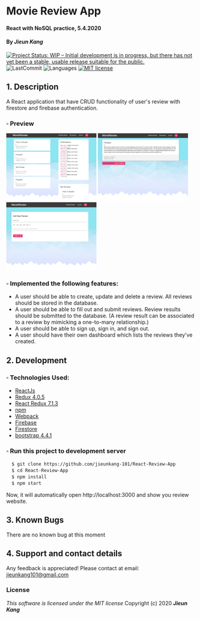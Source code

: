 # Movie Review App

#### React with NoSQL practice, 5.4.2020

#### By **_Jieun Kang_**
[![Project Status: WIP – Initial development is in progress, but there has not yet been a stable, usable release suitable for the public.](https://www.repostatus.org/badges/latest/wip.svg)](https://www.repostatus.org/#wip)
![LastCommit](https://img.shields.io/github/last-commit/jieunkang-101/React-Review-App)
![Languages](https://img.shields.io/github/languages/top/jieunkang-101/React-Review-App)
[![MIT license](https://img.shields.io/badge/License-MIT-orange.svg)](https://lbesson.mit-license.org/)


## 1. Description
A React application that have CRUD functionality of user's review with firestore and firebase authentication.

### ▫︎ Preview
<tabel>
  <tr>
    <td><img src="./public/img/screen-shot-1.png" width="240px" height="180px" /></td>
    <td><img src="./public/img/screen-shot-2.png" width="240px" height="180px" /></td>
    <td><img src="./public/img/screen-shot-3.png" width="240px" height="180px" /></td>
  </tr>


### ▫︎ Implemented the following features:
* A user should be able to create, update and delete a review. All reviews should be stored in the database.
* A user should be able to fill out and submit reviews. Review results should be submitted to the database. (A review result can be associated to a review by mimicking a one-to-many relationship.)
* A user should be able to sign up, sign in, and sign out.
* A user should have their own dashboard which lists the reviews they've created.

## 2. Development
### ▫︎ Technologies Used:
+ [ReactJs](https://reactjs.org/) 
+ [Redux 4.0.5](https://redux.js.org/)
+ [React Redux 7.1.3](https://react-redux.js.org/)
+ [npm](https://www.npmjs.com/) 
+ [Webpack](https://webpack.js.org/)
+ [Firebase](https://firebase.google.com/)
+ [Firestore](https://firebase.google.com/docs/firestore)
+ [bootstrap 4.4.1](https://getbootstrap.com/)

### ▫︎ Run this project to development server
```bash
  $ git clone https://github.com/jieunkang-101/React-Review-App
  $ cd React-Review-App
  $ npm install  
  $ npm start
```
Now, it will automatically open http://localhost:3000 and show you review website.

## 3. Known Bugs
There are no known bug at this moment

## 4. Support and contact details
Any feedback is appreciated! Please contact at email: jieunkang101@gmail.com 

### License
*This software is licensed under the MIT license*
Copyright (c) 2020 **_Jieun Kang_**